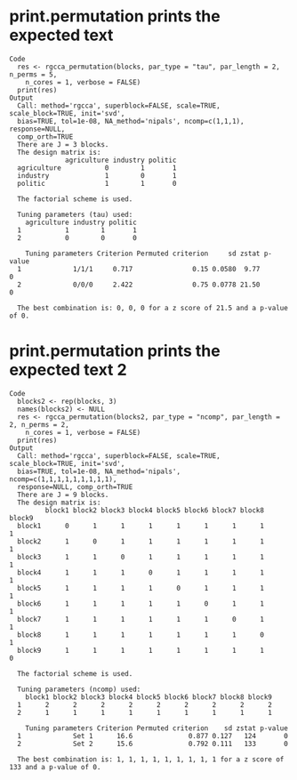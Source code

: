 # print.permutation prints the expected text

    Code
      res <- rgcca_permutation(blocks, par_type = "tau", par_length = 2, n_perms = 5,
        n_cores = 1, verbose = FALSE)
      print(res)
    Output
      Call: method='rgcca', superblock=FALSE, scale=TRUE, scale_block=TRUE, init='svd',
      bias=TRUE, tol=1e-08, NA_method='nipals', ncomp=c(1,1,1), response=NULL,
      comp_orth=TRUE 
      There are J = 3 blocks.
      The design matrix is:
                  agriculture industry politic
      agriculture           0        1       1
      industry              1        0       1
      politic               1        1       0
      
      The factorial scheme is used.
      
      Tuning parameters (tau) used: 
        agriculture industry politic
      1           1        1       1
      2           0        0       0
      
        Tuning parameters Criterion Permuted criterion     sd zstat p-value
      1             1/1/1     0.717               0.15 0.0580  9.77       0
      2             0/0/0     2.422               0.75 0.0778 21.50       0
      
      The best combination is: 0, 0, 0 for a z score of 21.5 and a p-value of 0.

# print.permutation prints the expected text 2

    Code
      blocks2 <- rep(blocks, 3)
      names(blocks2) <- NULL
      res <- rgcca_permutation(blocks2, par_type = "ncomp", par_length = 2, n_perms = 2,
        n_cores = 1, verbose = FALSE)
      print(res)
    Output
      Call: method='rgcca', superblock=FALSE, scale=TRUE, scale_block=TRUE, init='svd',
      bias=TRUE, tol=1e-08, NA_method='nipals', ncomp=c(1,1,1,1,1,1,1,1,1),
      response=NULL, comp_orth=TRUE 
      There are J = 9 blocks.
      The design matrix is:
             block1 block2 block3 block4 block5 block6 block7 block8 block9
      block1      0      1      1      1      1      1      1      1      1
      block2      1      0      1      1      1      1      1      1      1
      block3      1      1      0      1      1      1      1      1      1
      block4      1      1      1      0      1      1      1      1      1
      block5      1      1      1      1      0      1      1      1      1
      block6      1      1      1      1      1      0      1      1      1
      block7      1      1      1      1      1      1      0      1      1
      block8      1      1      1      1      1      1      1      0      1
      block9      1      1      1      1      1      1      1      1      0
      
      The factorial scheme is used.
      
      Tuning parameters (ncomp) used: 
        block1 block2 block3 block4 block5 block6 block7 block8 block9
      1      2      2      2      2      2      2      2      2      2
      2      1      1      1      1      1      1      1      1      1
      
        Tuning parameters Criterion Permuted criterion    sd zstat p-value
      1             Set 1      16.6              0.877 0.127   124       0
      2             Set 2      15.6              0.792 0.111   133       0
      
      The best combination is: 1, 1, 1, 1, 1, 1, 1, 1, 1 for a z score of 133 and a p-value of 0.

